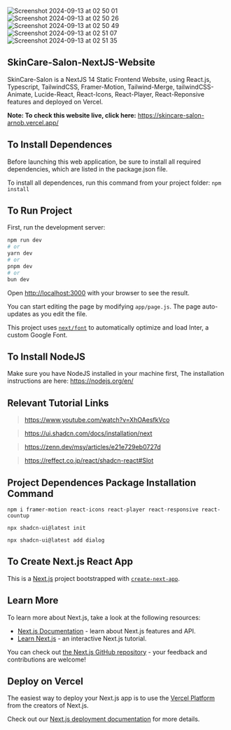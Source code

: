
![Screenshot 2024-09-13 at 02 50 01](https://github.com/user-attachments/assets/3c23bd2d-bf2e-4d09-b991-2b451177739e) ![Screenshot 2024-09-13 at 02 50 26](https://github.com/user-attachments/assets/abee4693-f5c8-4669-9dad-0a6689a1a9b4) ![Screenshot 2024-09-13 at 02 50 49](https://github.com/user-attachments/assets/e9644d1f-550d-4bf4-a3da-fb07d912b346) ![Screenshot 2024-09-13 at 02 51 07](https://github.com/user-attachments/assets/55b85241-46ad-4811-a2cb-7d98f3619e23) ![Screenshot 2024-09-13 at 02 51 35](https://github.com/user-attachments/assets/3dc4604b-0e02-472f-be9a-a95de5f3254f)

## SkinCare-Salon-NextJS-Website

SkinCare-Salon is a NextJS 14 Static Frontend Website, using React.js, Typescript, TailwindCSS, Framer-Motion, Tailwind-Merge, tailwindCSS-Animate, Lucide-React, React-Icons, React-Player, React-Reponsive features and deployed on Vercel.

**Note: To check this website live, click here:** https://skincare-salon-arnob.vercel.app/

## To Install Dependences

Before launching this web application, be sure to install all required dependencies, which are listed in the package.json file.

To install all dependences, run this command from your project folder: `npm install`

## To Run Project

First, run the development server:

```bash
npm run dev
# or
yarn dev
# or
pnpm dev
# or
bun dev
```

Open [http://localhost:3000](http://localhost:3000) with your browser to see the result.

You can start editing the page by modifying `app/page.js`. The page auto-updates as you edit the file.

This project uses [`next/font`](https://nextjs.org/docs/basic-features/font-optimization) to automatically optimize and load Inter, a custom Google Font.

## To Install NodeJS

Make sure you have NodeJS installed in your machine first, The installation instructions are here: https://nodejs.org/en/

## Relevant Tutorial Links

> https://www.youtube.com/watch?v=XhOAesfkVco

> https://ui.shadcn.com/docs/installation/next

> https://zenn.dev/msy/articles/e21e729eb0727d

> https://reffect.co.jp/react/shadcn-react#Slot

## Project Dependences Package Installation Command

```
npm i framer-motion react-icons react-player react-responsive react-countup

npx shadcn-ui@latest init

npx shadcn-ui@latest add dialog
```

## To Create Next.js React App

This is a [Next.js](https://nextjs.org/) project bootstrapped with [`create-next-app`](https://github.com/vercel/next.js/tree/canary/packages/create-next-app).

## Learn More

To learn more about Next.js, take a look at the following resources:

- [Next.js Documentation](https://nextjs.org/docs) - learn about Next.js features and API.
- [Learn Next.js](https://nextjs.org/learn) - an interactive Next.js tutorial.

You can check out [the Next.js GitHub repository](https://github.com/vercel/next.js/) - your feedback and contributions are welcome!

## Deploy on Vercel

The easiest way to deploy your Next.js app is to use the [Vercel Platform](https://vercel.com/new?utm_medium=default-template&filter=next.js&utm_source=create-next-app&utm_campaign=create-next-app-readme) from the creators of Next.js.

Check out our [Next.js deployment documentation](https://nextjs.org/docs/deployment) for more details.

